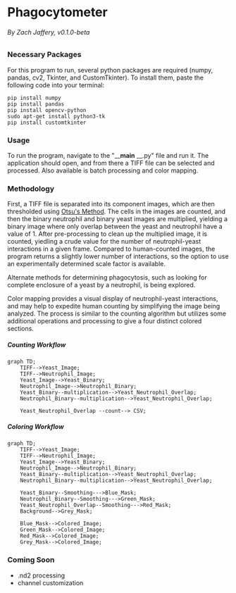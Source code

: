 



# Phagocytometer 
###### By Zach Jaffery, v0.1.0-beta

### Necessary Packages

For this program to run, several python packages are required (numpy, pandas, cv2, Tkinter, and CustomTkinter). To install them, paste the following code into your terminal:

    pip install numpy
    pip install pandas
    pip install opencv-python
    sudo apt-get install python3-tk
    pip install customtkinter
    
### Usage

To run the program, navigate to the "____main__ __.py" file and run it. The application should open, and from there a TIFF file can be selected and processed. Also available is batch processing and color mapping. 

### Methodology

First, a TIFF file is separated into its component images, which are then thresholded using [Otsu's Method](https://en.wikipedia.org/wiki/Otsu's_method). The cells in the images are counted, and then the binary neutrophil and binary yeast images are multiplied, yielding a binary image where only overlap between the yeast and neutrophil have a value of 1. After pre-processing to clean up the multiplied image, it is counted, yiedling a crude value for the number of neutrophil-yeast interactions in a given frame. Compared to human-counted images, the program returns a slightly lower number of interactions, so the option to use an experimentally determined scale factor is available.

Alternate methods for determining phagocytosis, such as looking for complete enclosure of a yeast by a neutrophil, is being explored.

Color mapping provides a visual display of neutrophil-yeast interactions, and may help to expedite human counting by simplifying the image being analyzed. The process is similar to the counting algorithm but utilizes some additional operations and processing to give a four distinct colored sections.

##### Counting Workflow

```mermaid
graph TD;
    TIFF-->Yeast_Image;
    TIFF-->Neutrophil_Image;
    Yeast_Image-->Yeast_Binary;
    Neutrophil_Image-->Neutrophil_Binary;
    Yeast_Binary--multiplication-->Yeast_Neutrophil_Overlap;
    Neutrophil_Binary--multiplication-->Yeast_Neutrophil_Overlap;
    
    Yeast_Neutrophil_Overlap --count--> CSV;
```
##### Coloring Workflow

```mermaid
graph TD;
    TIFF-->Yeast_Image;
    TIFF-->Neutrophil_Image;
    Yeast_Image-->Yeast_Binary;
    Neutrophil_Image-->Neutrophil_Binary;
    Yeast_Binary--multiplication-->Yeast_Neutrophil_Overlap;
    Neutrophil_Binary--multiplication-->Yeast_Neutrophil_Overlap;
    
    Yeast_Binary--Smoothing--->Blue_Mask;
    Neutrophil_Binary--Smoothing--->Green_Mask;
    Yeast_Neutrophil_Overlap--Smoothing--->Red_Mask;
    Background-->Grey_Mask;

    Blue_Mask-->Colored_Image;
    Green_Mask-->Colored_Image;
    Red_Mask-->Colored_Image;
    Grey_Mask-->Colored_Image;
```
### Coming Soon
* .nd2 processing
* channel customization